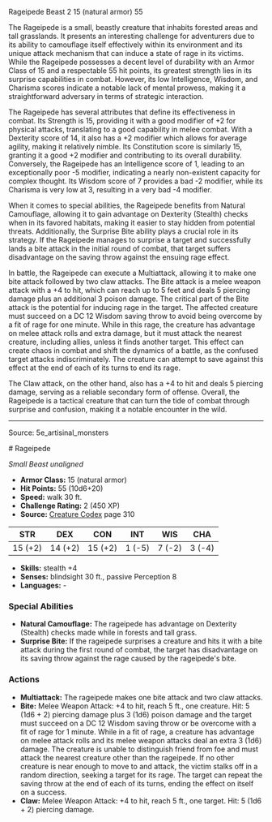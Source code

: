 <MonsterName/>Rageipede</MonsterName>
<CreatureType/>Beast</CreatureType>
<CR/>2</CR>
<AC/>15 (natural armor)</AC>
<HP/>55</HP>
<summary>The Rageipede is a small, beastly creature that inhabits forested areas and tall grasslands. It presents an interesting challenge for adventurers due to its ability to camouflage itself effectively within its environment and its unique attack mechanism that can induce a state of rage in its victims. While the Rageipede possesses a decent level of durability with an Armor Class of 15 and a respectable 55 hit points, its greatest strength lies in its surprise capabilities in combat. However, its low Intelligence, Wisdom, and Charisma scores indicate a notable lack of mental prowess, making it a straightforward adversary in terms of strategic interaction.</summary>

<detail>

The Rageipede has several attributes that define its effectiveness in combat. Its Strength is 15, providing it with a good modifier of +2 for physical attacks, translating to a good capability in melee combat. With a Dexterity score of 14, it also has a +2 modifier which allows for average agility, making it relatively nimble. Its Constitution score is similarly 15, granting it a good +2 modifier and contributing to its overall durability. Conversely, the Rageipede has an Intelligence score of 1, leading to an exceptionally poor -5 modifier, indicating a nearly non-existent capacity for complex thought. Its Wisdom score of 7 provides a bad -2 modifier, while its Charisma is very low at 3, resulting in a very bad -4 modifier.

When it comes to special abilities, the Rageipede benefits from Natural Camouflage, allowing it to gain advantage on Dexterity (Stealth) checks when in its favored habitats, making it easier to stay hidden from potential threats. Additionally, the Surprise Bite ability plays a crucial role in its strategy. If the Rageipede manages to surprise a target and successfully lands a bite attack in the initial round of combat, that target suffers disadvantage on the saving throw against the ensuing rage effect.

In battle, the Rageipede can execute a Multiattack, allowing it to make one bite attack followed by two claw attacks. The Bite attack is a melee weapon attack with a +4 to hit, which can reach up to 5 feet and deals 5 piercing damage plus an additional 3 poison damage. The critical part of the Bite attack is the potential for inducing rage in the target. The affected creature must succeed on a DC 12 Wisdom saving throw to avoid being overcome by a fit of rage for one minute. While in this rage, the creature has advantage on melee attack rolls and extra damage, but it must attack the nearest creature, including allies, unless it finds another target. This effect can create chaos in combat and shift the dynamics of a battle, as the confused target attacks indiscriminately. The creature can attempt to save against this effect at the end of each of its turns to end its rage.

The Claw attack, on the other hand, also has a +4 to hit and deals 5 piercing damage, serving as a reliable secondary form of offense. Overall, the Rageipede is a tactical creature that can turn the tide of combat through surprise and confusion, making it a notable encounter in the wild.</detail>



---

Source: 5e_artisinal_monsters

<statblock>
# Rageipede

*Small* *Beast* *unaligned*

- **Armor Class:** 15 (natural armor)
- **Hit Points:** 55 (10d6+20)
- **Speed:** walk 30 ft.
- **Challenge Rating:** 2 (450 XP)
- **Source:** [Creature Codex](https://koboldpress.com/kpstore/product/creature-codex-for-5th-edition-dnd) page 310

| STR | DEX | CON | INT | WIS | CHA |
| --- | --- | --- | --- | --- | --- |
| 15 (+2) | 14 (+2) | 15 (+2) | 1 (-5) | 7 (-2) | 3 (-4) |

- **Skills:** stealth +4
- **Senses:** blindsight 30 ft., passive Perception 8
- **Languages:** -

### Special Abilities

- **Natural Camouflage:** The rageipede has advantage on Dexterity (Stealth) checks made while in forests and tall grass.
- **Surprise Bite:** If the rageipede surprises a creature and hits it with a bite attack during the first round of combat, the target has disadvantage on its saving throw against the rage caused by the rageipede's bite.

### Actions

- **Multiattack:** The rageipede makes one bite attack and two claw attacks.
- **Bite:** Melee Weapon Attack: +4 to hit, reach 5 ft., one creature. Hit: 5 (1d6 + 2) piercing damage plus 3 (1d6) poison damage and the target must succeed on a DC 12 Wisdom saving throw or be overcome with a fit of rage for 1 minute. While in a fit of rage, a creature has advantage on melee attack rolls and its melee weapon attacks deal an extra 3 (1d6) damage. The creature is unable to distinguish friend from foe and must attack the nearest creature other than the rageipede. If no other creature is near enough to move to and attack, the victim stalks off in a random direction, seeking a target for its rage. The target can repeat the saving throw at the end of each of its turns, ending the effect on itself on a success.
- **Claw:** Melee Weapon Attack: +4 to hit, reach 5 ft., one target. Hit: 5 (1d6 + 2) piercing damage.


</statblock>


